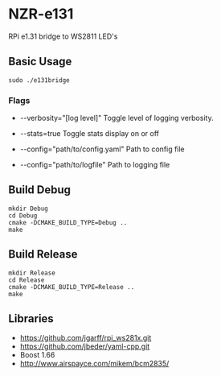 # NZR-e131

RPi e1.31 bridge to WS2811 LED's

## Basic Usage
```
sudo ./e131bridge
```

### Flags

* --verbosity="[log level]"
Toggle level of logging verbosity. 

* --stats=true
Toggle stats display on or off

* --config="path/to/config.yaml"
Path to config file

* --config="path/to/logfile"
Path to logging file



## Build Debug 
```
mkdir Debug
cd Debug
cmake -DCMAKE_BUILD_TYPE=Debug ..
make
```

## Build Release 
```
mkdir Release
cd Release
cmake -DCMAKE_BUILD_TYPE=Release ..
make
```

## Libraries
* https://github.com/jgarff/rpi_ws281x.git
* https://github.com/jbeder/yaml-cpp.git
* Boost 1.66
* http://www.airspayce.com/mikem/bcm2835/